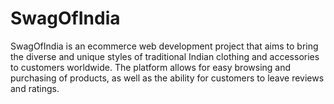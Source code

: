 # SwagOfIndia
SwagOfIndia is an ecommerce web development project that aims to bring the diverse and unique styles of traditional Indian clothing and accessories to customers worldwide. The platform allows for easy browsing and purchasing of products, as well as the ability for customers to leave reviews and ratings.
